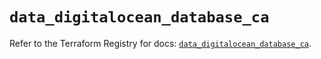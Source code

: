 # `data_digitalocean_database_ca`

Refer to the Terraform Registry for docs: [`data_digitalocean_database_ca`](https://registry.terraform.io/providers/digitalocean/digitalocean/2.37.1/docs/data-sources/database_ca).
